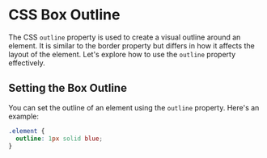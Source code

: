 
# CSS Box Outline

The CSS `outline` property is used to create a visual outline around an element. It is similar to the border property but differs in how it affects the layout of the element. Let's explore how to use the `outline` property effectively.

## Setting the Box Outline

You can set the outline of an element using the `outline` property. Here's an example:

```css
.element {
  outline: 1px solid blue;
}

